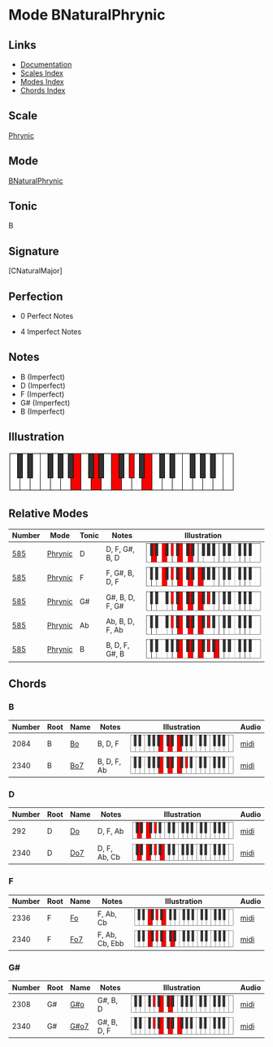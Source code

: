 # Mode BNaturalPhrynic

## Links

- [Documentation](index.md)
- [Scales Index](Scales.md)
- [Modes Index](Modes.md)
- [Chords Index](Chords.md)

## Scale

[Phrynic](ScalePhrynic.md)

## Mode

[BNaturalPhrynic](ModeBNaturalPhrynic.md)

## Tonic

B

## Signature

[CNaturalMajor]

## Perfection

 - 0 Perfect Notes

 - 4 Imperfect Notes

## Notes

- B (Imperfect)
- D (Imperfect)
- F (Imperfect)
- G# (Imperfect)
- B (Imperfect)

## Illustration

![BNaturalPhrynic](ModeBNaturalPhrynic.png)

## Relative Modes

| Number | Mode | Tonic | Notes | Illustration |
|--------|------|-------|-------|--------------|
| [585](https://ianring.com/musictheory/scales/585) | [Phrynic](ModePhrynic.md) | D | D, F, G#, B, D | ![DNaturalPhrynic](ModeDNaturalPhrynic.png) |
| [585](https://ianring.com/musictheory/scales/585) | [Phrynic](ModePhrynic.md) | F | F, G#, B, D, F | ![FNaturalPhrynic](ModeFNaturalPhrynic.png) |
| [585](https://ianring.com/musictheory/scales/585) | [Phrynic](ModePhrynic.md) | G# | G#, B, D, F, G# | ![GSharpPhrynic](ModeGSharpPhrynic.png) |
| [585](https://ianring.com/musictheory/scales/585) | [Phrynic](ModePhrynic.md) | Ab | Ab, B, D, F, Ab | ![AFlatPhrynic](ModeAFlatPhrynic.png) |
| [585](https://ianring.com/musictheory/scales/585) | [Phrynic](ModePhrynic.md) | B | B, D, F, G#, B | ![BNaturalPhrynic](ModeBNaturalPhrynic.png) |

## Chords

### B

| Number | Root | Name | Notes | Illustration | Audio |
|--------|------|------|-------|--------------|-------|
| 2084 | B | [Bo](ChordBNaturalDiminished.md) | B, D, F | ![Bo](ChordBNaturalDiminishedRootPosition.png) | [midi](ChordBNaturalDiminishedRootPosition.mid) |
| 2340 | B | [Bo7](ChordBNaturalFullDiminishedSeventh.md) | B, D, F, Ab | ![Bo7](ChordBNaturalFullDiminishedSeventhRootPosition.png) | [midi](ChordBNaturalFullDiminishedSeventhRootPosition.mid) |

### D

| Number | Root | Name | Notes | Illustration | Audio |
|--------|------|------|-------|--------------|-------|
| 292 | D | [Do](ChordDNaturalDiminished.md) | D, F, Ab | ![Do](ChordDNaturalDiminishedRootPosition.png) | [midi](ChordDNaturalDiminishedRootPosition.mid) |
| 2340 | D | [Do7](ChordDNaturalFullDiminishedSeventh.md) | D, F, Ab, Cb | ![Do7](ChordDNaturalFullDiminishedSeventhRootPosition.png) | [midi](ChordDNaturalFullDiminishedSeventhRootPosition.mid) |

### F

| Number | Root | Name | Notes | Illustration | Audio |
|--------|------|------|-------|--------------|-------|
| 2336 | F | [Fo](ChordFNaturalDiminished.md) | F, Ab, Cb | ![Fo](ChordFNaturalDiminishedRootPosition.png) | [midi](ChordFNaturalDiminishedRootPosition.mid) |
| 2340 | F | [Fo7](ChordFNaturalFullDiminishedSeventh.md) | F, Ab, Cb, Ebb | ![Fo7](ChordFNaturalFullDiminishedSeventhRootPosition.png) | [midi](ChordFNaturalFullDiminishedSeventhRootPosition.mid) |

### G#

| Number | Root | Name | Notes | Illustration | Audio |
|--------|------|------|-------|--------------|-------|
| 2308 | G# | [G#o](ChordGSharpDiminished.md) | G#, B, D | ![G#o](ChordGSharpDiminishedRootPosition.png) | [midi](ChordGSharpDiminishedRootPosition.mid) |
| 2340 | G# | [G#o7](ChordGSharpFullDiminishedSeventh.md) | G#, B, D, F | ![G#o7](ChordGSharpFullDiminishedSeventhRootPosition.png) | [midi](ChordGSharpFullDiminishedSeventhRootPosition.mid) |

